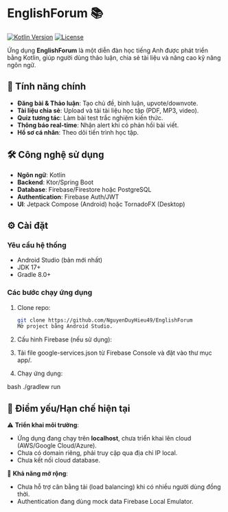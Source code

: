 # EnglishForum 📚

[![Kotlin Version](https://img.shields.io/badge/Kotlin-1.8.0-blue.svg)](https://kotlinlang.org)
[![License](https://img.shields.io/badge/License-MIT-green.svg)](https://opensource.org/licenses/MIT)

Ứng dụng **EnglishForum** là một diễn đàn học tiếng Anh được phát triển bằng Kotlin, giúp người dùng thảo luận, chia sẻ tài liệu và nâng cao kỹ năng ngôn ngữ.

## 📱 Tính năng chính

- **Đăng bài & Thảo luận**: Tạo chủ đề, bình luận, upvote/downvote.
- **Tài liệu chia sẻ**: Upload và tải tài liệu học tập (PDF, MP3, video).
- **Quiz tương tác**: Làm bài test trắc nghiệm kiến thức.
- **Thông báo real-time**: Nhận alert khi có phản hồi bài viết.
- **Hồ sơ cá nhân**: Theo dõi tiến trình học tập.

## 🛠 Công nghệ sử dụng

- **Ngôn ngữ**: Kotlin
- **Backend**: Ktor/Spring Boot
- **Database**: Firebase/Firestore hoặc PostgreSQL
- **Authentication**: Firebase Auth/JWT
- **UI**: Jetpack Compose (Android) hoặc TornadoFX (Desktop)

## ⚙️ Cài đặt

### Yêu cầu hệ thống
- Android Studio (bản mới nhất)
- JDK 17+
- Gradle 8.0+

### Các bước chạy ứng dụng
1. Clone repo:
   ```bash
   git clone https://github.com/NguyenDuyHieu49/EnglishForum
   Mở project bằng Android Studio.

2. Cấu hình Firebase (nếu sử dụng):

3. Tải file google-services.json từ Firebase Console và đặt vào thư mục app/.

4. Chạy ứng dụng:

bash
./gradlew run

## 📌 Điểm yếu/Hạn chế hiện tại

⚠️ **Triển khai môi trường**:
- Ứng dụng đang chạy trên **localhost**, chưa triển khai lên cloud (AWS/Google Cloud/Azure).  
- Chưa có domain riêng, phải truy cập qua địa chỉ IP local.  
- Chưa kết nối cloud database.  

🔧 **Khả năng mở rộng**:
- Chưa hỗ trợ cân bằng tải (load balancing) khi có nhiều người dùng đồng thời.  
- Authentication đang dùng mock data Firebase Local Emulator.  

